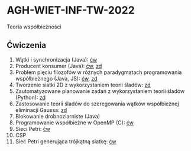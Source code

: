 # AGH-WIET-INF-TW-2022
Teoria współbieżności

## Ćwiczenia
1. Wątki i synchronizacja (Java): [ćw](cw1)
2. Producent konsumer (Java): [ćw](cw2), [zd](cw2zd)
3. Problem pięciu filozofów w różnych paradygmatach programowania współbieżnego (Java, JS): [ćw](cw3), [zd](cw3zd)
4. Tworzenie siatki 2D z wykorzystaniem teorii śladów: [zd](cw4zd/sprawozdanie)
5. Zautomatyzowane planowanie zadań z wykorzystaniem teorii śladów (Python): [zd](cw5zd)
6. Zastosowanie teorii śladów do szeregowania wątków współbieżnej eliminacji Gaussa: [zd](cw6zd)
7. Blokowanie drobnoziarniste (Java)
8. Programowanie współbieżne w OpenMP (C): [ćw](cw8)
9. Sieci Petri: [ćw](cw9)
10. CSP
11. Sieć Petri generująca trójkątną siatkę: [ćw](cw11)
